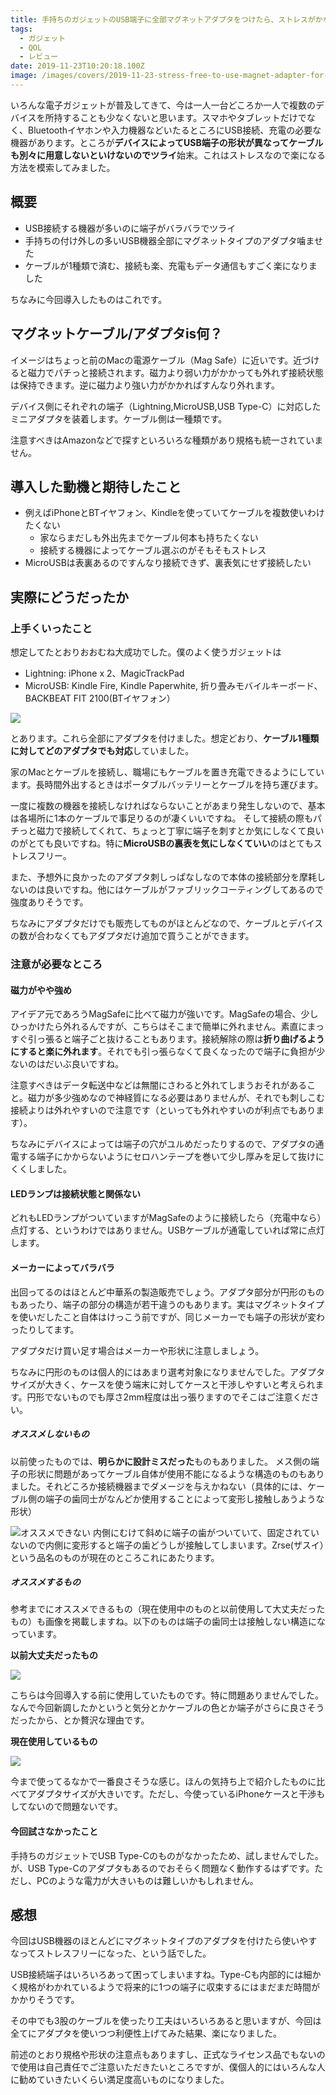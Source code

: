 ```yaml
---
title: 手持ちのガジェットのUSB端子に全部マグネットアダプタをつけたら、ストレスがかなり軽減された
tags:
  - ガジェット
  - QOL
  - レビュー
date: 2019-11-23T10:20:18.100Z
image: /images/covers/2019-11-23-stress-free-to-use-magnet-adapter-for-usb-devices.jpg
---
```

いろんな電子ガジェットが普及してきて、今は一人一台どころか一人で複数のデバイスを所持することも少なくないと思います。スマホやタブレットだけでなく、Bluetoothイヤホンや入力機器などいたるところにUSB接続、充電の必要な機器があります。ところが**デバイスによってUSB端子の形状が異なってケーブルも別々に用意しないといけないのでツライ**始末。これはストレスなので楽になる方法を模索してみました。

## 概要
+ USB接続する機器が多いのに端子がバラバラでツライ
+ 手持ちの付け外しの多いUSB機器全部にマグネットタイプのアダプタ噛ませた
+ ケーブルが1種類で済む、接続も楽、充電もデータ通信もすごく楽になりました

ちなみに今回導入したものはこれです。
<AdCard asin="B07WM1CLCB" title=" CAFELE マグネット 充電ケーブル iPhone/Android/Type-Cケーブル 3in1ケーブル LEDランプ付き 高耐久ナイロン編み 磁石 防塵 着脱式 MicroUSB+Lightning+Type-Cに対応 2m (ブラック) " image-url="https://images-na.ssl-images-amazon.com/images/I/61IDby9%2BUCL._SX679_.jpg" price="￥1,399" date="2019-11-23" searchWords="マグネット 充電ケーブル" />

## マグネットケーブル/アダプタis何？
イメージはちょっと前のMacの電源ケーブル（Mag Safe）に近いです。近づけると磁力でパチっと接続されます。磁力より弱い力がかかっても外れず接続状態は保持できます。逆に磁力より強い力がかかればすんなり外れます。

デバイス側にそれぞれの端子（Lightning,MicroUSB,USB Type-C）に対応したミニアダプタを装着します。ケーブル側は一種類です。

注意すべきはAmazonなどで探すといろいろな種類があり規格も統一されていません。

## 導入した動機と期待したこと
+ 例えばiPhoneとBTイヤフォン、Kindleを使っていてケーブルを複数使いわけたくない
  + 家ならまだしも外出先までケーブル何本も持ちたくない
  + 接続する機器によってケーブル選ぶのがそもそもストレス
+ MicroUSBは表裏あるのですんなり接続できず、裏表気にせず接続したい

## 実際にどうだったか
### 上手くいったこと
想定してたとおりおおむね大成功でした。僕のよく使うガジェットは
+ Lightning: iPhone x 2、MagicTrackPad
+ MicroUSB: Kindle Fire, Kindle Paperwhite, 折り畳みモバイルキーボード、BACKBEAT FIT 2100(BTイヤフォン）

![](https://lh3.googleusercontent.com/bSOavYtGGCIgsEPOq8OIfRO372LwvEIWD0F_JB-yDBdfZnbqOrVlZ-f1hCKblLV-Nnf5urggoOvDHw_9Sjds4jxGyRaD664UpZitZ4OQBdoMCOlWBqG9zC9BN1aFgNnaNjZ8INyypv4l3vUxsZMISvcF1Tqbcqltx9z06ojSxTJzcfW3QmceuPjh8oCzR19aAaKhTko1iU-f5Vbn_7AoHN_CTrb-0oa0uSE8PYFnVAZd0I9aJqixKQ1xQ95cgKufWIeTakJb84H9uorHRvhxnw5UZq8txoMqYl5rQ_6ugGmYuPGu0JG24BiPYVLazrSjGruilF4tMVwc9o4w0u2629LKNk9h3hPH4mefrmiKFO_kT0xFy9_pS-1FLcVA5wXPCe7H78kpwC9OZOYosZDYmbWvP4xCCbcOVHKzzYOQv2Icmw1jxOfq8MZM8HKb2qS-_MACknpBuIC6O-NKKwCstljzN0vx9fZVdtmFjDbX3kI0DbnRQ6fOn2FkBANj_WMna8rLKiOV-q17GNhv49u-yUkzIJKvHgnyHrXtE7rfFDqM59T7yJ5Z4nIlZ9QtvpXYMK8XKk1izAZ8lus8zN0ojYRUC9ikIS3bTX_9dIRcPKoHWQCEN1Y6DhJkQASu5k6Np9n6mqO1b7IcVBO9kbVVxk3kTTRAF2WShW0TPOsvlts0B5e6ssbxrf3qyPmpLfoaLjbZOhqdNUM0Ot0CwHcsk1ASFDPPj5V7WSa6InHh9hK_oGQ=w800-h600-no)


とあります。これら全部にアダプタを付けました。想定どおり、**ケーブル1種類に対してどのアダプタでも対応**していました。

家のMacとケーブルを接続し、職場にもケーブルを置き充電できるようにしています。長時間外出するときはポータブルバッテリーとケーブルを持ち運びます。

一度に複数の機器を接続しなければならないことがあまり発生しないので、基本は各場所に1本のケーブルで事足りるのが凄くいいですね。
そして接続の際もパチっと磁力で接続してくれて、ちょっと丁寧に端子を刺すとか気にしなくて良いのがとても良いですね。特に**MicroUSBの裏表を気にしなくていい**のはとてもストレスフリー。

また、予想外に良かったのアダプタ刺しっぱなしなので本体の接続部分を摩耗しないのは良いですね。他にはケーブルがファブリックコーティングしてあるので強度ありそうです。

ちなみにアダプタだけでも販売してものがほとんどなので、ケーブルとデバイスの数が合わなくてもアダプタだけ追加で買うことができます。

### 注意が必要なところ
#### 磁力がやや強め
アイデア元であろうMagSafeに比べて磁力が強いです。MagSafeの場合、少しひっかけたら外れるんですが、こちらはそこまで簡単に外れません。素直にまっすぐ引っ張ると端子ごと抜けることもあります。接続解除の際は**折り曲げるようにすると楽に外れます**。それでも引っ張らなくて良くなったので端子に負担が少ないのはだいぶ良いですね。

注意すべきはデータ転送中などは無闇にさわると外れてしまうおそれがあること。磁力が多少強めなので神経質になる必要はありませんが、それでも刺しこむ接続よりは外れやすいので注意です（といっても外れやすいのが利点でもあります）。

ちなみにデバイスによっては端子の穴がユルめだったりするので、アダプタの通電する端子にかからないようにセロハンテープを巻いて少し厚みを足して抜けにくくしました。

#### LEDランプは接続状態と関係ない
どれもLEDランプがついていますがMagSafeのように接続したら（充電中なら）点灯する、というわけではありません。USBケーブルが通電していれば常に点灯します。

#### メーカーによってバラバラ
出回ってるのはほとんど中華系の製造販売でしょう。アダプタ部分が円形のものもあったり、端子の部分の構造が若干違うのもあります。実はマグネットタイプを使いだしたこと自体はけっこう前ですが、同じメーカーでも端子の形状が変わったりしてます。

アダプタだけ買い足す場合はメーカーや形状に注意しましょう。

ちなみに円形のものは個人的にはあまり選考対象になりませんでした。アダプタサイズが大きく、ケースを使う端末に対してケースと干渉しやすいと考えられます。円形でないものでも厚さ2mm程度は出っ張りますのでそこはご注意ください。

##### オススメしないもの
以前使ったものでは、**明らかに設計ミスだった**ものもありました。
メス側の端子の形状に問題があってケーブル自体が使用不能になるような構造のものもありました。それどころか接続機器までダメージを与えかねない（具体的には、ケーブル側の端子の歯同士がなんどか使用することによって変形し接触しあうような形状）

![オススメできない](https://lh3.googleusercontent.com/CnDGb8pMA8hVpxpFH8H11kxZMbjePkiFWCnE6VHpTBbWv87V387QWMqqawHWdsw0IWh5NLQSlvGL8kt_vYmQEw-GZaOLfkiisz42SS9_xycsXxrZt7SObdbJcB6fa-R4JC48HAPjfRaJWG9XRALYuraDYzlAYIqT5zXtmV6Nh5Uv42k6Wnb-42Phspe_awiwry65VAz6jO5WCRxkoqYky_dy6TRDw0TF2RrABqPtoHcbfqIqWjsjHItpNcNntOSZb0jruvtSn4VKF2Ha6MHGgquzHbMaB3n9llU6tu6Ylpe1gHKZEZTYFPIgCIcMdutmgRZZjr-YIWZ_rs_q4HnsaJUwNUUIWUiW-4n-ggXuVqgolIKsnL5sVN7aHqVeQWdU5s95LmkNwTdtHbTy0loLQuJQ9AYR0UYmBMg8_AnTf1nyN77uqwRLdGBkaAMjUHI2Us4VMCd8-cKdz5pGhxQABA7tbD_eFj8eZsHxIStDOyre_0fAZhWxqWl9OPMN-7gSjGPSFOMT2k7RCsbgMifEOOJI3P1TKG6Fel2S27Am1TU9D2f-CRNln0iXyH2jZxPcPqPl9Ksz9-eycSK23dXTX6dU-wcNlWGU_Mft_MaUg3CpdkOjiCAV53UMY7zw0NnaGp2680JD2jpXp96Hd28j1v_gHR8ofARbsLeRM7D741CTE1o_ds1j2cNz4bvddGvi_L7SpHuIkvCRnuaFwFQsxBwzv_xkf7fU-eEDboOU-EmpRZU=w600-h515-no)
内側にむけて斜めに端子の歯がついていて、固定されていないので内側に変形すると端子の歯どうしが接触してしまいます。Zrse(ザスイ）という品名のものが現在のところこれにあたります。


##### オススメするもの
参考までにオススメできるもの（現在使用中のものと以前使用して大丈夫だったもの）も画像を掲載しますね。以下のものは端子の歯同士は接触しない構造になっています。

**以前大丈夫だったもの**

![](https://lh3.googleusercontent.com/2fLYirZ_pIL2zHqV-_pse85PFwvaP_IZnNgZMAFgZnbcxACs0R5q9wVg8KwjN93DQjBZWAwFtVDUfoac8wRMCqZ8ciuRvMawkvGYPxdk_w-jPS5Kz4zpwlm8KxycPNNH7iKtJ3j8YTDlGcC8uRrrmOIOBKXSRRzdSR_6tInsiOT_quK8l5GHeBnVK1PjmP2A8wj6J2VZRJatXanqC4AmI9RKzo-RBVJXfCgAR-J2RM00XqVe8oSd4EfSUkjBFrxQTUyuLxs6LG_c2gbrK69qKEc7NdbYQiM34AyU8LCYArlrWguAM6pfZQAJFnl4ofXCpFWhmUI2inySIUkgNnzQEQBqQeYOTckV32lEYO4gQzlSvosMgUjJU6tsjJO7EsrRXX9rwdG1fvZuHR06J-FSVZQU8tj0crq61J65EPK_D63W0Lld4Y2iQ-_y210qfrxRbsLqJwNO8JaaDrQy62IImj7y0wHEXHdElpFSTJGq8mWMWuiHGKG7rST40JfRX6djQYKyAXd8jKjBylNuTs70nEwKo8AYwaeUeq5NBNynEZC8QAOx-yr73Ffe5Tx_eHJleC3nZpPndog86K7sLDpZUAYX-LXn28U5OevQGuKQoc_CN22EILoCJKOGtUFVwQQPyUjNfvFVPy2snbw8ZDq-oWDfEXV3vtqTlE1yrFvOahjozFXHHEEsoUm3a18Kv1oi8UtR5eC76UxEeBCc2jZVnNm1JTTrtHesaQ7dPKEo8ao_huA=w600-h190-no)

こちらは今回導入する前に使用していたものです。特に問題ありませんでした。なんで今回新調したかというと気分とかケーブルの色とか端子がさらに良さそうだったから、とか贅沢な理由です。

**現在使用しているもの**

![](https://lh3.googleusercontent.com/ymshuu2iG-d9tkvWUf5pxB-SYMaDiF0VNniI2-uSm-3u0GW5Kext-zLzEadI6A1FPDm0Pc5AO0TU9PfEK7XKyZUu7LiaJHeBRbwJ1PftExgXaJ7chDr3RFU2GLmNrBGg5YFvTEU8ZCP8Dq__K0kKbT4kDrNCDkaao0gNKxO9M1VCgH5CXgJp-p1odV5WNd7gJCyp_9vLv5GCfu2Qf5qZkxd-X3I2_sFFgJNorVk3EGx6m7Wv3M-i8CKYLBy73dl4un6NokQIu_-thx81pCZO7Um7E3y3iA6sjSzFzZZZrm_xwmmEL4GQcXr9B9kysiHL-pmblxFtikfGfXaVilvbCno9keVtcQlMVv9IY0zS87IAha2QQ2DeBXWzDlpo0LAXsj39smp5ePdb2vtew3ozlpYaOdqpRp1vkHfm4ndIWGPC8PBiSO9h4FRvcXkAdnIGJijtt_bkVNCoMoUsKlA7LPQgr_UFnPidUw4kacuupMNh_6bApX4xQIiAixQoqdD3WyqWkQmjNRtRDwm-gtqBIF8H7g3IZ7o3WCdePLo5oEFiKmt7udNSecyvCHpt_BjbEz1BxYmPcp2srWIBGbu_mBCB2EuaLKUArrXZNdbhy7UHu4WUS-SDuRwX_Az_X33P0g9hQ3aO5iO9-C1BbbfetOZVRBDK7oht2Ku1jUHPmxtr4iEFzOsSrml29djD-_DdpoSNLeZ1OIjNAOgZHQrOzCEnkPi0NdR6ZXymkbWKYKv_oyY=w600-h249-no)

今まで使ってるなかで一番良さそうな感じ。ほんの気持ち上で紹介したものに比べてアダプタサイズが大きいです。ただし、今使っているiPhoneケースと干渉もしてないので問題ないです。

#### 今回試さなかったこと
手持ちのガジェットでUSB Type-Cのものがなかったため、試しませんでした。が、USB Type-Cのアダプタもあるのでおそらく問題なく動作するはずです。ただし、PCのような電力が大きいものは難しいかもしれません。

## 感想
今回はUSB機器のほとんどにマグネットタイプのアダプタを付けたら使いやすなってストレスフリーになった、という話でした。

<AdCard asin="B07WM1CLCB" title=" CAFELE マグネット 充電ケーブル iPhone/Android/Type-Cケーブル 3in1ケーブル LEDランプ付き 高耐久ナイロン編み 磁石 防塵 着脱式 MicroUSB+Lightning+Type-Cに対応 2m (ブラック) " image-url="https://images-na.ssl-images-amazon.com/images/I/61IDby9%2BUCL._SX679_.jpg" price="￥1,399" date="2019-11-23" searchWords="マグネット 充電ケーブル" />

USB接続端子はいろいろあって困ってしまいますね。Type-Cも内部的には細かく規格がわかれているようで将来的に1つの端子に収束するにはまだまだ時間がかかりそうです。

その中でも3股のケーブルを使ったり工夫はいろいろあると思いますが、今回は全てにアダプタを使いつつ利便性上げてみた結果、楽になりました。

前述のとおり規格や形状の注意点もありますし、正式なライセンス品でもないので使用は自己責任でご注意いただきたいところですが、僕個人的にはいろんな人に勧めていきたいくらい満足度高いものになりました。

